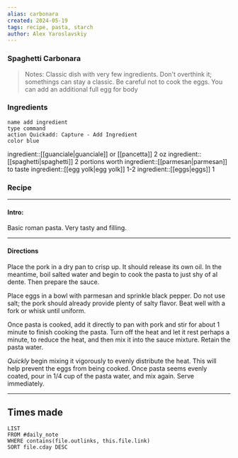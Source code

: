 ```yaml
---
alias: carbonara
created: 2024-05-19
tags: recipe, pasta, starch
author: Alex Yaroslavskiy
---
```

### Spaghetti Carbonara

 >Notes: Classic dish with very few ingredients. Don't overthink it; somethings can stay a classic. Be careful not to cook the eggs. You can add an additional full egg for body
 
### Ingredients 
```button
name add ingredient
type command
action Quickadd: Capture - Add Ingredient
color blue
```
ingredient::[[guanciale|guanciale]] or [[pancetta]] 2 oz
ingredient::[[spaghetti|spaghetti]] 2 portions worth
ingredient::[[parmesan|parmesan]] to taste
ingredient::[[egg yolk|egg yolk]] 1-2
ingredient::[[eggs|eggs]] 1
### Recipe
---
#### Intro:
Basic roman pasta. Very tasty and filling. 

---
#### Directions
Place the pork in a dry pan to crisp up. It should release its own oil. In the meantime, boil salted water and begin to cook the pasta to just shy of al dente. Then prepare the sauce.

Place eggs in a bowl with parmesan and sprinkle black pepper. Do not use salt; the pork should already provide plenty of salty flavor. Beat well with a fork or whisk until uniform. 

Once pasta is cooked, add it directly to pan with pork and stir for about 1 minute to finish cooking the pasta. Turn off the heat and let it rest perhaps a minute, to reduce the heat, and then mix it into the sauce mixture. Retain the pasta water.

_Quickly_ begin mixing it vigorously to evenly distribute the heat. This will help prevent the eggs from being cooked. Once pasta seems evenly coated, pour in 1/4 cup of the pasta water, and mix again. Serve immediately.

---
## Times made
```dataview
LIST
FROM #daily_note 
WHERE contains(file.outlinks, this.file.link)
SORT file.cday DESC
```